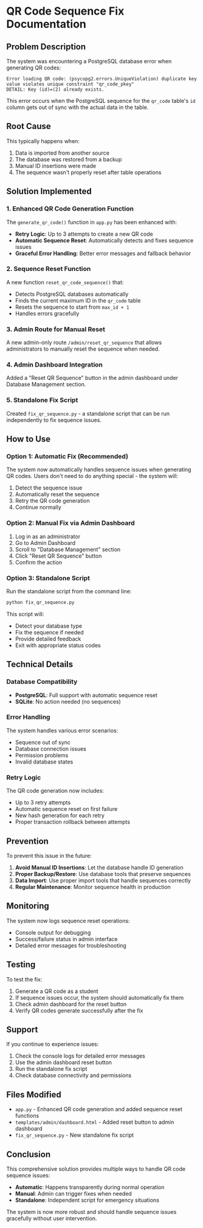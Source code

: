 # QR Code Sequence Fix Documentation

## Problem Description

The system was encountering a PostgreSQL database error when generating QR codes:

```
Error loading QR code: (psycopg2.errors.UniqueViolation) duplicate key value violates unique constraint "qr_code_pkey" 
DETAIL: Key (id)=(2) already exists.
```

This error occurs when the PostgreSQL sequence for the `qr_code` table's `id` column gets out of sync with the actual data in the table.

## Root Cause

This typically happens when:
1. Data is imported from another source
2. The database was restored from a backup
3. Manual ID insertions were made
4. The sequence wasn't properly reset after table operations

## Solution Implemented

### 1. Enhanced QR Code Generation Function

The `generate_qr_code()` function in `app.py` has been enhanced with:

- **Retry Logic**: Up to 3 attempts to create a new QR code
- **Automatic Sequence Reset**: Automatically detects and fixes sequence issues
- **Graceful Error Handling**: Better error messages and fallback behavior

### 2. Sequence Reset Function

A new function `reset_qr_code_sequence()` that:
- Detects PostgreSQL databases automatically
- Finds the current maximum ID in the `qr_code` table
- Resets the sequence to start from `max_id + 1`
- Handles errors gracefully

### 3. Admin Route for Manual Reset

A new admin-only route `/admin/reset_qr_sequence` that allows administrators to manually reset the sequence when needed.

### 4. Admin Dashboard Integration

Added a "Reset QR Sequence" button in the admin dashboard under Database Management section.

### 5. Standalone Fix Script

Created `fix_qr_sequence.py` - a standalone script that can be run independently to fix sequence issues.

## How to Use

### Option 1: Automatic Fix (Recommended)

The system now automatically handles sequence issues when generating QR codes. Users don't need to do anything special - the system will:

1. Detect the sequence issue
2. Automatically reset the sequence
3. Retry the QR code generation
4. Continue normally

### Option 2: Manual Fix via Admin Dashboard

1. Log in as an administrator
2. Go to Admin Dashboard
3. Scroll to "Database Management" section
4. Click "Reset QR Sequence" button
5. Confirm the action

### Option 3: Standalone Script

Run the standalone script from the command line:

```bash
python fix_qr_sequence.py
```

This script will:
- Detect your database type
- Fix the sequence if needed
- Provide detailed feedback
- Exit with appropriate status codes

## Technical Details

### Database Compatibility

- **PostgreSQL**: Full support with automatic sequence reset
- **SQLite**: No action needed (no sequences)

### Error Handling

The system handles various error scenarios:
- Sequence out of sync
- Database connection issues
- Permission problems
- Invalid database states

### Retry Logic

The QR code generation now includes:
- Up to 3 retry attempts
- Automatic sequence reset on first failure
- New hash generation for each retry
- Proper transaction rollback between attempts

## Prevention

To prevent this issue in the future:

1. **Avoid Manual ID Insertions**: Let the database handle ID generation
2. **Proper Backup/Restore**: Use database tools that preserve sequences
3. **Data Import**: Use proper import tools that handle sequences correctly
4. **Regular Maintenance**: Monitor sequence health in production

## Monitoring

The system now logs sequence reset operations:
- Console output for debugging
- Success/failure status in admin interface
- Detailed error messages for troubleshooting

## Testing

To test the fix:

1. Generate a QR code as a student
2. If sequence issues occur, the system should automatically fix them
3. Check admin dashboard for the reset button
4. Verify QR codes generate successfully after the fix

## Support

If you continue to experience issues:

1. Check the console logs for detailed error messages
2. Use the admin dashboard reset button
3. Run the standalone fix script
4. Check database connectivity and permissions

## Files Modified

- `app.py` - Enhanced QR code generation and added sequence reset functions
- `templates/admin/dashboard.html` - Added reset button to admin dashboard
- `fix_qr_sequence.py` - New standalone fix script

## Conclusion

This comprehensive solution provides multiple ways to handle QR code sequence issues:
- **Automatic**: Happens transparently during normal operation
- **Manual**: Admin can trigger fixes when needed
- **Standalone**: Independent script for emergency situations

The system is now more robust and should handle sequence issues gracefully without user intervention.
